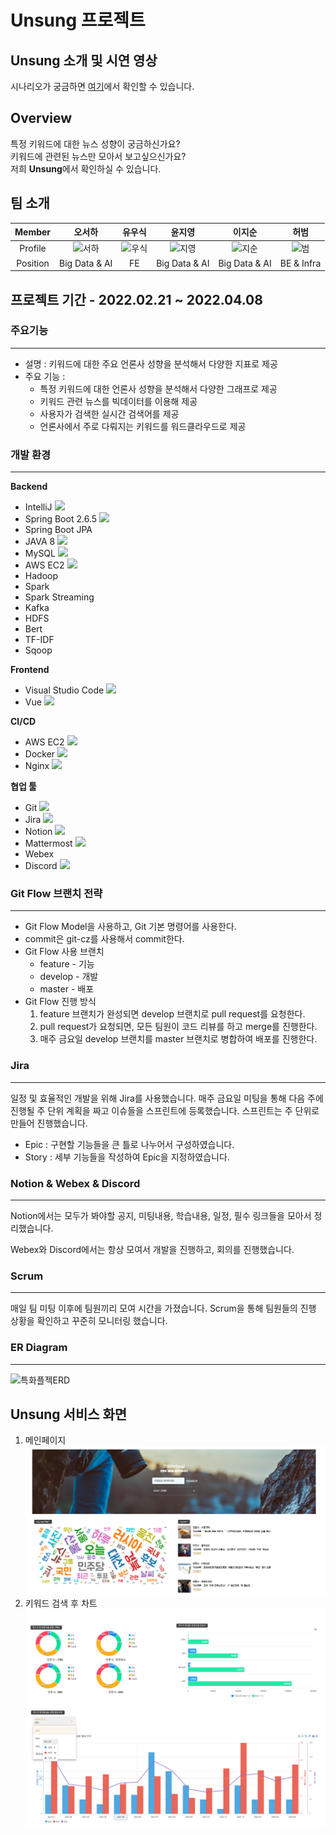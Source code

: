 # Unsung 프로젝트

## Unsung 소개 및 시연 영상

시나리오가 궁금하면 [여기]()에서 확인할 수 있습니다.

## Overview

특정 키워드에 대한 뉴스 성향이 궁금하신가요?<br>
키워드에 관련된 뉴스만 모아서 보고싶으신가요?<br>
저희 **Unsung**에서 확인하실 수 있습니다.

## 팀 소개

|  Member  |    오서하     |  유우식   |    윤지영     |    이지순     |    허범    |
| :------: | :-----------: | :-------: | :-----------: | :-----------: | :--------: |
| Profile  |   ![서하]()   | ![우식]() |   ![지영]()   |   ![지순]()   |  ![범]()   |
| Position | Big Data & AI |    FE     | Big Data & AI | Big Data & AI | BE & Infra |

## 프로젝트 기간 - 2022.02.21 ~ 2022.04.08

### 주요기능

---

- 설명 : 키워드에 대한 주요 언론사 성향을 분석해서 다양한 지표로 제공
- 주요 기능 :
  - 특정 키워드에 대한 언론사 성향을 분석해서 다양한 그래프로 제공
  - 키워드 관련 뉴스를 빅데이터를 이용해 제공
  - 사용자가 검색한 실시간 검색어를 제공
  - 언론사에서 주로 다뤄지는 키워드를 워드클라우드로 제공

### 개발 환경

---

**Backend**

- IntelliJ <img src="https://img.shields.io/badge/IntelliJ-000000?style=flat-square&logo=IntelliJIDEA&logoColor=white"/>
- Spring Boot 2.6.5 <img src="https://img.shields.io/badge/Spring Boot-6DB33F?style=flat-square&logo=Spring Boot&logoColor=white"/>
- Spring Boot JPA
- JAVA 8 <img src="https://img.shields.io/badge/Java-007396?style=flat-square&logo=Java&logoColor=white"/>
- MySQL <img src="https://img.shields.io/badge/MySQL-4479A1?style=flat-square&logo=MySQL&logoColor=white"/>
- AWS EC2 <img src="https://img.shields.io/badge/AWS EC2-232F3E?style=flat-square&logo=Amazon AWS&logoColor=white"/>
- Hadoop
- Spark
- Spark Streaming
- Kafka
- HDFS
- Bert
- TF-IDF
- Sqoop

**Frontend**

- Visual Studio Code <img src="https://img.shields.io/badge/Visual Studio Code-007ACC?style=flat-square&logo=Visual Studio Code&logoColor=white"/>
- Vue <img src="https://img.shields.io/badge/Vue.js-4FC08D?style=flat-square&logo=vue.js&logoColor=black"/>

**CI/CD**

- AWS EC2 <img src="https://img.shields.io/badge/AWS EC2-232F3E?style=flat-square&logo=Amazon AWS&logoColor=white"/>
- Docker <img src="https://img.shields.io/badge/Docker-2496ED?style=flat-square&logo=Docker&logoColor=black"/>
- Nginx <img src="https://img.shields.io/badge/nginx-009639?style=flat-square&logo=nginx&logoColor=black"/>

**협업 툴**

- Git <img src="https://img.shields.io/badge/git-F05032?style=flat-square&logo=Git&logoColor=white"/>
- Jira <img src="https://img.shields.io/badge/jira-0052CC?style=flat-square&logo=Jirasoftware&logoColor=white"/>
- Notion <img src="https://img.shields.io/badge/Notion-000000?style=flat-square&logo=Notion&logoColor=white"/>
- Mattermost <img src="https://img.shields.io/badge/Mattermost-0058CC?style=flat-square&logo=Mattermost&logoColor=white"/>
- Webex
- Discord <img src="https://img.shields.io/badge/Discord-5865F2?style=flat-square&logo=Discord&logoColor=white"/>

### Git Flow 브랜치 전략

---

- Git Flow Model을 사용하고, Git 기본 명령어를 사용한다.
- commit은 git-cz를 사용해서 commit한다.
- Git Flow 사용 브랜치
  - feature - 기능
  - develop - 개발
  - master - 배포
- Git Flow 진행 방식
  1. feature 브랜치가 완성되면 develop 브랜치로 pull request를 요청한다.
  2. pull request가 요청되면, 모든 팀원이 코드 리뷰를 하고 merge를 진행한다.
  3. 매주 금요일 develop 브랜치를 master 브랜치로 병합하여 배포를 진행한다.

### Jira

---

일정 및 효율적인 개발을 위해 Jira를 사용했습니다. 매주 금요일 미팅을 통해 다음 주에 진행될 주 단위 계획을 짜고 이슈들을 스프린트에 등록했습니다.
스프린트는 주 단위로 만들어 진행했습니다.

- Epic : 구현할 기능들을 큰 틀로 나누어서 구성하였습니다.
- Story : 세부 기능들을 작성하여 Epic을 지정하였습니다.

### Notion & Webex & Discord

---

Notion에서는 모두가 봐야할 공지, 미팅내용, 학습내용, 일정, 필수 링크들을 모아서 정리했습니다.

Webex와 Discord에서는 항상 모여서 개발을 진행하고, 회의를 진행했습니다.

### Scrum

---

매일 팀 미팅 이후에 팀원끼리 모여 시간을 가졌습니다. Scrum을 통해 팀원들의 진행 상황을 확인하고 꾸준히 모니터링 했습니다.

### ER Diagram

---

![특화플젝ERD](README.assets/특화플젝ERD.png)

## Unsung 서비스 화면

1. 메인페이지
   ![메인화면](README.assets/메인화면.png)
2. 키워드 검색 후 차트
   ![그래프1](README.assets/그래프1.png)
   ![그래프2](README.assets/그래프2.png)
